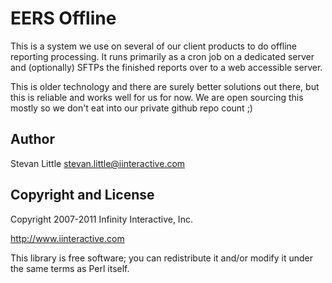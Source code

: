 EERS Offline
============

This is a system we use on several of our client products to do offline
reporting processing. It runs primarily as a cron job on a dedicated
server and (optionally) SFTPs the finished reports over to a web
accessible server.

This is older technology and there are surely better solutions out
there, but this is reliable and works well for us for now. We are
open sourcing this mostly so we don't eat into our private github
repo count ;)

Author
------

Stevan Little stevan.little@iinteractive.com

Copyright and License
---------------------

Copyright 2007-2011 Infinity Interactive, Inc.

http://www.iinteractive.com

This library is free software; you can redistribute it and/or modify
it under the same terms as Perl itself.
